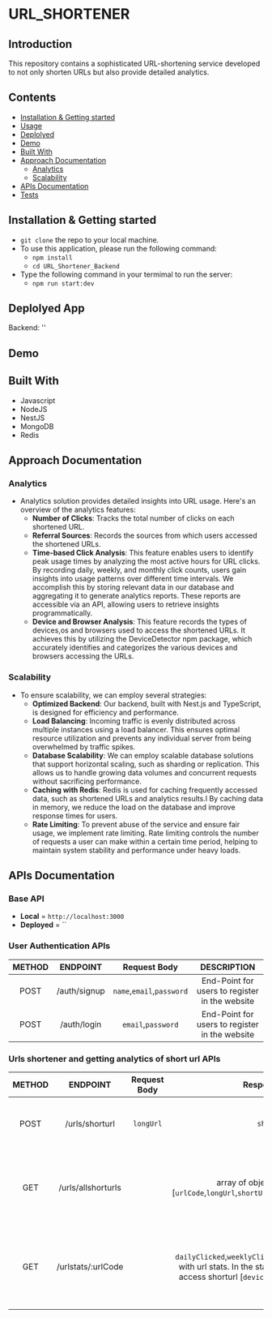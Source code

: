 # URL_SHORTENER
## Introduction
This repository contains a sophisticated URL-shortening service developed to not only shorten URLs but also provide detailed analytics. 

## Contents
- [Installation & Getting started](#installation--getting-started)
- [Usage](#usage)
- [Deplolyed](#deplolyed-app)
- [Demo](#demo)
- [Built With](#built-with)
- [Approach Documentation](#approach-documentation)
    - [Analytics](#analytics)
    - [Scalability](#scalability)
- [APIs Documentation](#apis-documentation)
- [Tests](#tests)


## Installation & Getting started
- `git clone` the repo to your local machine. 
- To use this application, please run the following command:
    - `npm install`
    - `cd URL_Shortener_Backend`
- Type the following command in your termimal to run the server:
    - `npm run start:dev`


## Deplolyed App
Backend: ''

## Demo


## Built With
* Javascript
* NodeJS
* NestJS
* MongoDB
* Redis


## Approach Documentation
### Analytics
- Analytics solution provides detailed insights into URL usage. Here's an overview of the analytics features:
    - **Number of Clicks**: Tracks the total number of clicks on each shortened URL.
    - **Referral Sources**: Records the sources from which users accessed the shortened URLs.
    - **Time-based Click Analysis**: This feature enables users to identify peak usage times by analyzing the most active hours for URL clicks. By recording daily, weekly, and monthly click counts, users gain insights into usage patterns over different time intervals. We accomplish this by storing relevant data in our database and aggregating it to generate analytics reports. These reports are accessible via an API, allowing users to retrieve insights programmatically.
    - **Device and Browser Analysis**: This feature records the types of devices,os and browsers used to access the shortened URLs. It achieves this by utilizing the DeviceDetector npm package, which accurately identifies and categorizes the various devices and browsers accessing the URLs.

### Scalability 
- To ensure scalability, we can employ several strategies:
    - **Optimized Backend**: Our backend, built with Nest.js and TypeScript, is designed for efficiency and performance.
    - **Load Balancing**: Incoming traffic is evenly distributed across multiple instances using a load balancer. This ensures optimal resource utilization and prevents any individual server from being overwhelmed by traffic spikes.
    - **Database Scalability**: We can employ scalable database solutions that support horizontal scaling, such as sharding or replication. This allows us to handle growing data volumes and concurrent requests without sacrificing performance.
    - **Caching with Redis**: Redis is used for caching frequently accessed data, such as shortened URLs and analytics results.I By caching data in memory, we reduce the load on the database and improve response times for users.
    - **Rate Limiting**: To prevent abuse of the service and ensure fair usage, we implement rate limiting. Rate limiting controls the number of requests a user can make within a certain time period, helping to maintain system stability and performance under heavy loads.



## APIs Documentation

### Base API
- **Local** = `http://localhost:3000`
- **Deployed** = ``

### User Authentication APIs

| METHOD      | ENDPOINT    |  Request Body | DESCRIPTION |
| :---:       |    :----:   | :-----------: | :----------:|
| POST        | /auth/signup  | `name`,`email`,`password` |End-Point for users to register in the website |
| POST  | /auth/login  |`email`,`password`|  End-Point for users to register in the website |


###  Urls shortener and getting analytics of short url APIs

| METHOD      | ENDPOINT    |  Request Body | Response Body | DESCRIPTION |
| :---:       |    :----:   | :-----------: | :----------:| :----------:|
| POST        | /urls/shorturl  | `longUrl`| `shortUrl`|End-Point for users to convert long url into short url|
| GET  | /urls/allshorturls  | |array of object, in the object = [`urlCode`,`longUrl`,`shortUrl`,`clicks`,`createdAt`,`userName`] |  Endpoint to retrieve all short URLs created by the user along with their details |
| GET  | /urlstats/:urlCode  | | `dailyClicked`,`weeklyClicked`,`monthlyClicked`,`urlInfo` with url stats. In the stats,details of device used to access shorturl [`devicetype`,`os`,`browser`,`clickedAt`]|Endpoint to retrieve stats related to short URL like clicks, device details from where URL used |



